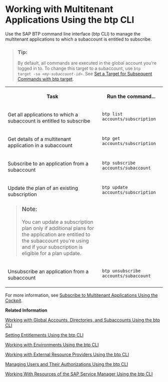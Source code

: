 <!-- loioc1b0fcc400384fedba325795dc10871d -->

# Working with Multitenant Applications Using the btp CLI

Use the SAP BTP command line interface \(btp CLI\) to manage the multitenant applications to which a subaccount is entitled to subscribe.

> ### Tip:  
> By default, all commands are executed in the global account you're logged in to. To change this target to a subaccount, use <code>btp target -sa <i class="varname">&lt;my-subaccount-id&gt;</i></code>. See [Set a Target for Subsequent Commands with btp target](set-a-target-for-subsequent-commands-with-btp-target-720645a.md).


<table>
<tr>
<th valign="top">

Task



</th>
<th valign="top">

Run the command...



</th>
</tr>
<tr>
<td valign="top">

Get all applications to which a subaccount is entitled to subscribe



</td>
<td valign="top">

`btp list accounts/subscription`



</td>
</tr>
<tr>
<td valign="top">

Get details of a multitenant application in a subaccount



</td>
<td valign="top">

`btp get accounts/subscription`



</td>
</tr>
<tr>
<td valign="top">

Subscribe to an application from a subaccount



</td>
<td valign="top">

`btp subscribe accounts/subaccount`



</td>
</tr>
<tr>
<td valign="top">

Update the plan of an existing subscription

> ### Note:  
> You can update a subscription plan only if additional plans for the application are entitled to the subaccount you're using and if your subscription is eligible for a plan update.



</td>
<td valign="top">

`btp update accounts/subscription`



</td>
</tr>
<tr>
<td valign="top">

Unsubscribe an application from a subaccount



</td>
<td valign="top">

`btp unsubscribe accounts/subaccount`



</td>
</tr>
</table>

For more information, see [Subscribe to Multitenant Applications Using the Cockpit](subscribe-to-multitenant-applications-using-the-cockpit-7a3e396.md).

**Related Information**  


[Working with Global Accounts, Directories, and Subaccounts Using the btp CLI](working-with-global-accounts-directories-and-subaccounts-using-the-btp-cli-85a683e.md "Use the SAP BTP command line interface (btp CLI) to manage operations with global accounts, directories, and subaccounts.")

[Setting Entitlements Using the btp CLI](setting-entitlements-using-the-btp-cli-5af849c.md "Use the SAP BTP command line interface (btp CLI) to set entitlements to define the functionality or permissions available for users of global accounts, directories, and subaccounts.")

[Working with Environments Using the btp CLI](working-with-environments-using-the-btp-cli-48db155.md "Use the SAP BTP command line interface (btp CLI) to manage runtime environment instances in a subaccount. For example, enable the Cloud Foundry environment by creating a Cloud Foundry org (environment instance).")

[Working with External Resource Providers Using the btp CLI](working-with-external-resource-providers-using-the-btp-cli-48d7688.md "Use the SAP BTP command line interface (btp CLI) to get details, or to create or delete resource provider instances in a global account.")

[Managing Users and Their Authorizations Using the btp CLI](managing-users-and-their-authorizations-using-the-btp-cli-94bb593.md "User authorizations are managed by assigning role collections to users (for example, Subaccount Administrator). Use the SAP BTP command line interface (btp CLI) to manage roles and role collections, and to assign role collections to users.")

[Working With Resources of the SAP Service Manager Using the btp CLI](working-with-resources-of-the-sap-service-manager-using-the-btp-cli-fe6a53b.md "Use the SAP BTP command line interface to perform various operations related to your platforms, attached service brokers, service instances, and service bindings.")

